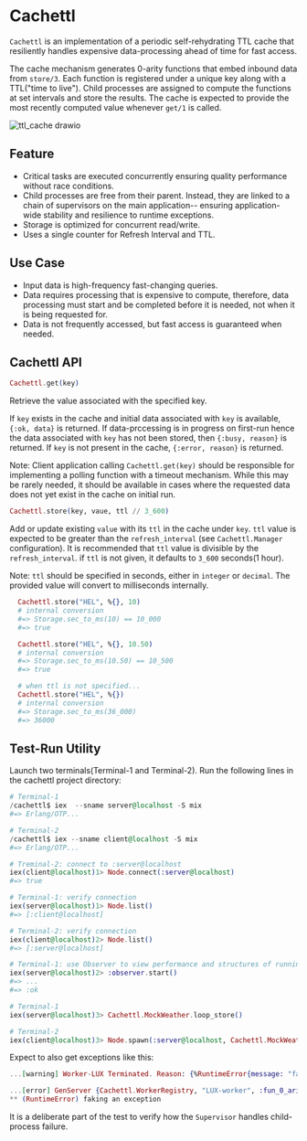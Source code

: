   # Cachettl
  `Cachettl` is an implementation of a periodic self-rehydrating TTL cache that resiliently
  handles expensive data-processing ahead of time for fast access.

  The cache mechanism generates 0-arity functions that embed inbound
  data from `store/3`. Each function is registered under a unique key
  along with a TTL("time to live").
  Child processes are assigned to compute the functions at set intervals
  and store the results. The cache is expected to provide the most recently
  computed value whenever `get/1` is called.
  
  ![ttl_cache drawio](https://user-images.githubusercontent.com/35094917/167915091-0b74a38b-5127-4e9d-a6c5-0bfda29453ed.png)

  ## Feature
  - Critical tasks are executed concurrently ensuring quality performance
    without race conditions.
  - Child processes are free from their parent. Instead, they are linked to a
    chain of supervisors on the main application-- ensuring application-wide
    stability and resilience to runtime exceptions.
  - Storage is optimized for concurrent read/write.
  - Uses a single counter for Refresh Interval and TTL.

  ## Use Case
  - Input data is high-frequency fast-changing queries.
  - Data requires processing that is expensive to compute,
    therefore, data processing must start and be completed
    before it is needed, not when it is being requested for.
  - Data is not frequently accessed, but fast access is guaranteed when needed.
  
  ## Cachettl API
  ```elixir
  Cachettl.get(key)
  ```
  Retrieve the value associated with the specified key.

  If `key` exists in the cache and initial data associated with
  `key` is available, `{:ok, data}` is returned. If data-prccessing
  is in progress on first-run hence the data associated with `key`
  has not been stored, then `{:busy, reason}` is returned.
  If `key` is not present in the cache, `{:error, reason}` is returned.

  Note: Client application calling `Cachettl.get(key)` should be
  responsible for implementing a polling function with a timeout
  mechanism. While this may be rarely needed, it should be
  available in cases where the requested data does not yet exist
  in the cache on initial run.
  
  ```elixir
  Cachettl.store(key, vaue, ttl // 3_600)
  ```
  Add or update existing `value` with its `ttl` in the cache under `key`.
  `ttl` value is expected to be greater than the 
  `refresh_interval` (see `Cachettl.Manager` configuration).
  It is recommended that `ttl` value is divisible by the `refresh_interval`.
  if `ttl` is not given, it defaults to `3_600` seconds(1 hour).

  Note: `ttl` should be specified in seconds, either in `integer` or `decimal`.
  The provided value will convert to milliseconds internally.
  ```elixir
    Cachettl.store("HEL", %{}, 10)
    # internal conversion
    #=> Storage.sec_to_ms(10) == 10_000
    #=> true

    Cachettl.store("HEL", %{}, 10.50)
    # internal conversion
    #=> Storage.sec_to_ms(10.50) == 10_500
    #=> true

    # when ttl is not specified...
    Cachettl.store("HEL", %{})
    # internal conversion
    #=> Storage.sec_to_ms(36_000)
    #=> 36000
  ```
  ## Test-Run Utility
  Launch two terminals(Terminal-1 and Terminal-2).
  Run the following lines in the cachettl project directory:

  ```elixir
  # Terminal-1
  /cachettl$ iex  --sname server@localhost -S mix
  #=> Erlang/OTP...

  # Terminal-2
  /cachettl$ iex --sname client@localhost -S mix
  #=> Erlang/OTP...

  # Treminal-2: connect to :server@localhost
  iex(client@localhost)1> Node.connect(:server@localhost)
  #=> true

  # Terminal-1: verify connection
  iex(server@localhost)1> Node.list()
  #=> [:client@localhost]

  # Terminal-2: verify connection
  iex(client@localhost)2> Node.list()
  #=> [:server@localhost]

  # Terminal-1: use Observer to view performance and structures of running processes
  iex(server@localhost)2> :observer.start()
  #=> ...
  #=> :ok

  # Terminal-1
  iex(server@localhost)3> Cachettl.MockWeather.loop_store()

  # Terminal-2
  iex(client@localhost)3> Node.spawn(:server@localhost, Cachettl.MockWeather, :loop_get, [])

  ```
  Expect to also get exceptions like this:
  ```elixir
  ...[warning] Worker-LUX Terminated. Reason: {%RuntimeError{message: "faking an exception"}...

  ...[error] GenServer {Cachettl.WorkerRegistry, "LUX-worker", :fun_0_arity_processor} terminating
  ** (RuntimeError) faking an exception

  ```
  It is a deliberate part of the test to verify how the `Supervisor`
  handles child-process failure.

